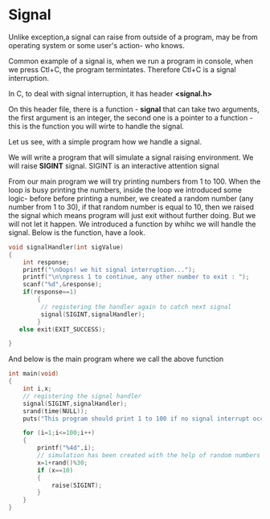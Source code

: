 # Signal 

Unlike exception,a signal can raise from outside of a program, may be from operating system or some user's action- who knows. 

Common example of a signal is, when we run a program in console, when we press Ctl+C, the program termintates. Therefore Ctl+C is a signal interruption. 

In C, to deal with signal interruption, it has header **<signal.h>**

On this header file, there is a function - **signal** that can take two arguments, the first argument is an integer, the second one is a pointer to a function - this is the function you will wirte to handle the signal.  

Let us see, with a simple program how we handle a signal. 

We will write a program that will simulate a signal raising environment. 
We will raise **SIGINT** signal. SIGINT is an interactive attention signal 

From our main program we will try printing numbers from 1 to 100. 
When the loop is busy printing the numbers, inside the loop we introduced some logic- before before printing a number, we created a random number (any number from 1 to 30), if that random number is equal to 10, then we raised the signal which means program will just exit without further doing. But we will not let it happen. We introduced a function by whihc we will handle the signal. Below is the function, have a look. 

```C
void signalHandler(int sigValue)
{
    int response;
    printf("\nOops! we hit signal interruption...");
    printf("\n\npress 1 to continue, any other number to exit : ");
    scanf("%d",&response);
    if(response==1)
        {
         // registering the handler again to catch next signal
         signal(SIGINT,signalHandler);
        }
   else exit(EXIT_SUCCESS);

}

```
And below is the main program where we call the above function 

```C
int main(void)
{
    int i,x;
    // registering the signal handler
    signal(SIGINT,signalHandler);
    srand(time(NULL));
    puts("This program should print 1 to 100 if no signal interrupt occurs..");

    for (i=1;i<=100;i++)
    {
        printf("%4d",i);
        // simulation has been created with the help of random numbers
        x=1+rand()%30;
        if (x==10)
        {
            raise(SIGINT);
        }
    }
}

```


